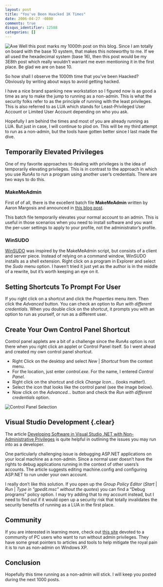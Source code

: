 ```yaml
---
layout: post
title: "You've Been Haacked 1K Times"
date: 2006-04-27 -0800
comments: true
disqus_identifier: 12588
categories: []
---
```

![Axe](http://haacked.com/images/bloodyAxe.jpg) Well this post marks my
1000th post on this blog. Since I am totally on board with the base 10
system, that makes this noteworthy to me. If we all used the hexadecimal
system (base 16), then this post would be my 3E8th post which really
wouldn’t warrant me even mentioning it in the first place. Be glad we
are on base 10.

So how shall I observe the 1000th time that you’ve been Haacked?
Obviously by writing about ways to avoid getting hacked.

I have a nice brand spanking new workstation so I figured now is as good
a time as any to make the jump to running as a non-admin. This is what
the security folks refer to as the principle of running with the least
privileges. This is also referred to as LUA which stands for
Least-Privileged User Account or Limited User Account depending on who
you ask.

Hopefully I am behind the times and most of you are already running as
LUA. But just in case, I will continue to plod on. This will be my third
attempt to run as a non-admin, but the tools have gotten better since I
last made the dive.

Temporarily Elevated Privileges
-------------------------------

One of my favorite approaches to dealing with privileges is the idea of
temporarily elevating privileges. This is in contrast to the approach in
which you use *RunAs* to run a program using another user’s credentials.
There are two ways to do this.

### MakeMeAdmin

First of of all, there is the excellent batch file **MakeMeAdmin**
written by Aaron Margosis and announced in [this blog
post](http://blogs.msdn.com/aaron_margosis/archive/2004/07/24/193721.aspx "MakeMeAdmin").

This batch file temporarily elevates your normal account to an admin.
This is useful in those scenarios when you need to install software and
you want the per-user settings to apply to your profile, not the
administrator’s profile.

### WinSUDO

[WinSUDO](http://home.toadlife.net/winsudo/ "WinSUDO") was inspired by
the MakeMeAdmin script, but consists of a client and server piece.
Instead of relying on a command window, WinSUDO installs as a shell
extension. Right click on a program in Explorer and select the *Sudo*
menu option. I haven’t tried it just yet as the author is in the middle
of a rewrite, but it’s worth keeping an eye on it.

Setting Shortcuts To Prompt For User
------------------------------------

If you right click on a shortcut and click the *Properties* menu item.
Then click the *Advanced* button. You can check an option to *Run with
different credentials*. When you double click on the shortcut, it
prompts you with an option to run as yourself, or run as a different
user.

Create Your Own Control Panel Shortcut
--------------------------------------

Control panel applets are a bit of a challenge since the *RunAs* option
is not there when you right click an applet or Control Panel itself. So
I went ahead and created my own control panel shortcut.

-   Right Click on the desktop and select *New* | *Shortcut* from the
    context menu.
-   For the location, just enter *control.exe*. For the name, I entered
    *Control Panel*.
-   Right click on the shortcut and click *Change Icon...* (looks
    matter!).
-   Select the icon that looks like the control panel (see the image
    below).
-   Now click on the *Advanced...* button and check the *Run with
    different credentials* option.

![Control Panel
Selection](http://haacked.com/images/ControlPanelIconSelection.gif)

Visual Studio Development {.clear}
-------------------------

The article [Developing Software in Visual Studio .NET with
Non-Administrative
Privileges](http://msdn.microsoft.com/library/default.asp?url=/library/en-us/dv_vstechart/html/tchDevelopingSoftwareInVisualStudioNETWithNon-AdministrativePrivileges.asp "VS.NET as a non-admin")
is quite helpful in outlining the issues you may run into as a
developer.

One particularly challenging issue is debugging ASP.NET applications on
your local machine as a non-admin. Since a normal user doesn’t have the
rights to debug applications running in the context of other users’s
accounts. The article suggests editing machine.config and configuring
ASP.NET to run under your own account.

I really don’t like this solution. If you open up the *Group Policy
Editor* (*Start* | *Run* | *Type in "gpedit.msc" without the quotes*)
you can find a “Debug programs” policy option. I may try adding that to
my account instead, but I need to find out if it would open up a
security risk that totally invalidates the security benefits of running
as a LUA in the first place.

Community
---------

If you are interested in learning more, check out [this
site](http://nonadmin.editme.com/ "NonAdmin") devoted to a community of
PC users who want to run without admin privileges. They have some great
pointers to articles and tools to help mitigate the royal pain it is to
run as non-admin on Windows XP.

Conclusion
----------

Hopefully this time running as a non-admin will stick. I will keep you
posted during the next 1000 posts.

